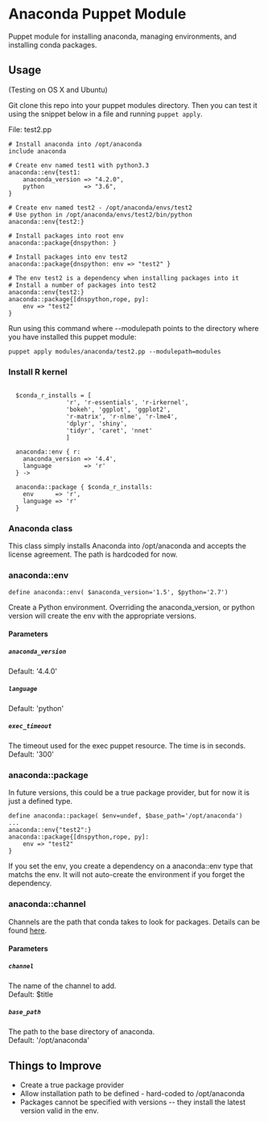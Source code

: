 Anaconda Puppet Module
========

Puppet module for installing anaconda, managing environments, and installing conda packages.

## Usage
(Testing on OS X and Ubuntu)

Git clone this repo into your puppet modules directory.  Then you can test it using the snippet below in a file
and running `puppet apply`. 


File: test2.pp
```puppet
# Install anaconda into /opt/anaconda
include anaconda

# Create env named test1 with python3.3
anaconda::env{test1:
    anaconda_version => "4.2.0",
    python           => "3.6",
}

# Create env named test2 - /opt/anaconda/envs/test2
# Use python in /opt/anaconda/envs/test2/bin/python
anaconda::env{test2:}  

# Install packages into root env
anaconda::package{dnspython: }

# Install packages into env test2
anaconda::package{dnspython: env => "test2" }

# The env test2 is a dependency when installing packages into it
# Install a number of packages into test2
anaconda::env{test2:}
anaconda::package{[dnspython,rope, py]: 
    env => "test2"
}

```
Run using this command where --modulepath points to the directory where you have installed this puppet module:
```
puppet apply modules/anaconda/test2.pp --modulepath=modules
```

### Install R kernel
```puppet

  $conda_r_installs = [ 
                'r', 'r-essentials', 'r-irkernel', 
                'bokeh', 'ggplot', 'ggplot2',
                'r-matrix', 'r-nlme', 'r-lme4',
                'dplyr', 'shiny',
                'tidyr', 'caret', 'nnet'
                ]
                
  anaconda::env { r:
    anaconda_version => '4.4',
    language         => 'r'
  } ->

  anaconda::package { $conda_r_installs:
    env      => 'r',
    language => 'r'
  }
```
### Anaconda class
This class simply installs Anaconda into /opt/anaconda and accepts the license agreement.  The path is
hardcoded for now.

### anaconda::env

```
define anaconda::env( $anaconda_version='1.5', $python='2.7')
```
Create a Python environment.  Overriding the anaconda_version, or python version will create the env 
with the appropriate versions.

#### Parameters

##### `anaconda_version`
Default: '4.4.0'

##### `language`
Default: 'python'

##### `exec_timeout`
The timeout used for the exec puppet resource. The time is in seconds.  
Default: '300'

### anaconda::package
In future versions, this could be a true package provider, but for now it is just a defined type.

```
define anaconda::package( $env=undef, $base_path='/opt/anaconda')
...
anaconda::env{"test2":}
anaconda::package{[dnspython,rope, py]: 
    env => "test2"
}
```
If you set the env, you create a dependency on a anaconda::env type that matchs the env.  It will not auto-create
the environment if you forget the dependency.

### anaconda::channel
Channels are the path that conda takes to look for packages. Details can be found [here](https://conda.io/docs/user-guide/tasks/create-custom-channels.html).

#### Parameters

##### `channel`
The name of the channel to add.  
Default:  $title

##### `base_path`
The path to the base directory of anaconda.  
Default: '/opt/anaconda'


## Things to Improve
* Create a true package provider
* Allow installation path to be defined - hard-coded to /opt/anaconda
* Packages cannot be specified with versions -- they install the latest version valid in the env.

